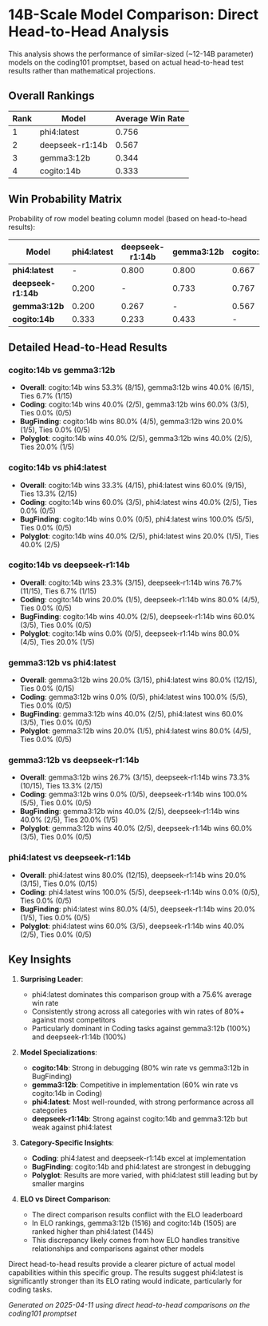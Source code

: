 # 14B-Scale Model Comparison: Direct Head-to-Head Analysis

This analysis shows the performance of similar-sized (~12-14B parameter) models on the coding101 promptset, based on actual head-to-head test results rather than mathematical projections.

## Overall Rankings

| Rank | Model | Average Win Rate |
|------|-------|----------------|
| 1 | phi4:latest | 0.756 |
| 2 | deepseek-r1:14b | 0.567 |
| 3 | gemma3:12b | 0.344 |
| 4 | cogito:14b | 0.333 |

## Win Probability Matrix

Probability of row model beating column model (based on head-to-head results):

| Model | phi4:latest | deepseek-r1:14b | gemma3:12b | cogito:14b |
|-------|-------|-------|-------|-------|
| **phi4:latest** | - | 0.800 | 0.800 | 0.667 |
| **deepseek-r1:14b** | 0.200 | - | 0.733 | 0.767 |
| **gemma3:12b** | 0.200 | 0.267 | - | 0.567 |
| **cogito:14b** | 0.333 | 0.233 | 0.433 | - |

## Detailed Head-to-Head Results

### cogito:14b vs gemma3:12b
- **Overall**: cogito:14b wins 53.3% (8/15), gemma3:12b wins 40.0% (6/15), Ties 6.7% (1/15)
- **Coding**: cogito:14b wins 40.0% (2/5), gemma3:12b wins 60.0% (3/5), Ties 0.0% (0/5)
- **BugFinding**: cogito:14b wins 80.0% (4/5), gemma3:12b wins 20.0% (1/5), Ties 0.0% (0/5)
- **Polyglot**: cogito:14b wins 40.0% (2/5), gemma3:12b wins 40.0% (2/5), Ties 20.0% (1/5)

### cogito:14b vs phi4:latest
- **Overall**: cogito:14b wins 33.3% (4/15), phi4:latest wins 60.0% (9/15), Ties 13.3% (2/15)
- **Coding**: cogito:14b wins 60.0% (3/5), phi4:latest wins 40.0% (2/5), Ties 0.0% (0/5)
- **BugFinding**: cogito:14b wins 0.0% (0/5), phi4:latest wins 100.0% (5/5), Ties 0.0% (0/5)
- **Polyglot**: cogito:14b wins 40.0% (2/5), phi4:latest wins 20.0% (1/5), Ties 40.0% (2/5)

### cogito:14b vs deepseek-r1:14b
- **Overall**: cogito:14b wins 23.3% (3/15), deepseek-r1:14b wins 76.7% (11/15), Ties 6.7% (1/15)
- **Coding**: cogito:14b wins 20.0% (1/5), deepseek-r1:14b wins 80.0% (4/5), Ties 0.0% (0/5)
- **BugFinding**: cogito:14b wins 40.0% (2/5), deepseek-r1:14b wins 60.0% (3/5), Ties 0.0% (0/5)
- **Polyglot**: cogito:14b wins 0.0% (0/5), deepseek-r1:14b wins 80.0% (4/5), Ties 20.0% (1/5)

### gemma3:12b vs phi4:latest
- **Overall**: gemma3:12b wins 20.0% (3/15), phi4:latest wins 80.0% (12/15), Ties 0.0% (0/15)
- **Coding**: gemma3:12b wins 0.0% (0/5), phi4:latest wins 100.0% (5/5), Ties 0.0% (0/5)
- **BugFinding**: gemma3:12b wins 40.0% (2/5), phi4:latest wins 60.0% (3/5), Ties 0.0% (0/5)
- **Polyglot**: gemma3:12b wins 20.0% (1/5), phi4:latest wins 80.0% (4/5), Ties 0.0% (0/5)

### gemma3:12b vs deepseek-r1:14b
- **Overall**: gemma3:12b wins 26.7% (3/15), deepseek-r1:14b wins 73.3% (10/15), Ties 13.3% (2/15)
- **Coding**: gemma3:12b wins 0.0% (0/5), deepseek-r1:14b wins 100.0% (5/5), Ties 0.0% (0/5)
- **BugFinding**: gemma3:12b wins 40.0% (2/5), deepseek-r1:14b wins 40.0% (2/5), Ties 20.0% (1/5)
- **Polyglot**: gemma3:12b wins 40.0% (2/5), deepseek-r1:14b wins 60.0% (3/5), Ties 0.0% (0/5)

### phi4:latest vs deepseek-r1:14b
- **Overall**: phi4:latest wins 80.0% (12/15), deepseek-r1:14b wins 20.0% (3/15), Ties 0.0% (0/15)
- **Coding**: phi4:latest wins 100.0% (5/5), deepseek-r1:14b wins 0.0% (0/5), Ties 0.0% (0/5)
- **BugFinding**: phi4:latest wins 80.0% (4/5), deepseek-r1:14b wins 20.0% (1/5), Ties 0.0% (0/5)
- **Polyglot**: phi4:latest wins 60.0% (3/5), deepseek-r1:14b wins 40.0% (2/5), Ties 0.0% (0/5)

## Key Insights

1. **Surprising Leader**: 
   - phi4:latest dominates this comparison group with a 75.6% average win rate
   - Consistently strong across all categories with win rates of 80%+ against most competitors
   - Particularly dominant in Coding tasks against gemma3:12b (100%) and deepseek-r1:14b (100%)

2. **Model Specializations**:
   - **cogito:14b**: Strong in debugging (80% win rate vs gemma3:12b in BugFinding)
   - **gemma3:12b**: Competitive in implementation (60% win rate vs cogito:14b in Coding)
   - **phi4:latest**: Most well-rounded, with strong performance across all categories
   - **deepseek-r1:14b**: Strong against cogito:14b and gemma3:12b but weak against phi4:latest

4. **Category-Specific Insights**:
   - **Coding**: phi4:latest and deepseek-r1:14b excel at implementation
   - **BugFinding**: cogito:14b and phi4:latest are strongest in debugging
   - **Polyglot**: Results are more varied, with phi4:latest still leading but by smaller margins

5. **ELO vs Direct Comparison**:
   - The direct comparison results conflict with the ELO leaderboard
   - In ELO rankings, gemma3:12b (1516) and cogito:14b (1505) are ranked higher than phi4:latest (1445)
   - This discrepancy likely comes from how ELO handles transitive relationships and comparisons against other models

Direct head-to-head results provide a clearer picture of actual model capabilities within this specific group. The results suggest phi4:latest is significantly stronger than its ELO rating would indicate, particularly for coding tasks.

*Generated on 2025-04-11 using direct head-to-head comparisons on the coding101 promptset*
